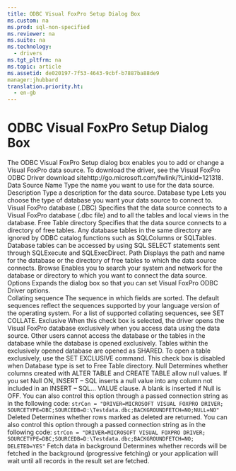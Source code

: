 ```yaml
---
title: ODBC Visual FoxPro Setup Dialog Box
ms.custom: na
ms.prod: sql-non-specified
ms.reviewer: na
ms.suite: na
ms.technology: 
  - drivers
ms.tgt_pltfrm: na
ms.topic: article
ms.assetid: de020197-7f53-4643-9cbf-b7887ba88de9
manager:jhubbard
translation.priority.ht: 
  - en-gb
---
```

# ODBC Visual FoxPro Setup Dialog Box
<?xml version="1.0" encoding="utf-8"?>
<developerConceptualDocument xmlns="http://ddue.schemas.microsoft.com/authoring/2003/5" xmlns:xlink="http://www.w3.org/1999/xlink" xmlns:xsi="http://www.w3.org/2001/XMLSchema-instance" xsi:schemaLocation="http://ddue.schemas.microsoft.com/authoring/2003/5 http://dduestorage.blob.core.windows.net/ddueschema/developer.xsd">
  <introduction>
    <para>The <legacyBold>ODBC Visual FoxPro Setup</legacyBold> dialog box enables you to add or change a Visual FoxPro data source.</para>
    <para>To download the driver, see <externalLink><linkText>the Visual FoxPro ODBC Driver download site</linkText><linkUri>http://go.microsoft.com/fwlink/?LinkId=121318</linkUri></externalLink>.</para>
  </introduction>
  <section>
    <title>Dialog Box Options</title>
    <content>
      <definitionTable>
        <definedTerm> <legacyBold>Data Source Name</legacyBold> </definedTerm>
        <definition>
          <para>Type the name you want to use for the data source.</para>
        </definition>
        <definedTerm> <legacyBold>Description</legacyBold> </definedTerm>
        <definition>
          <para>Type a description for the data source.</para>
        </definition>
        <definedTerm> <legacyBold>Database type</legacyBold> </definedTerm>
        <definition>
          <para>Lets you choose the type of database you want your data source to connect to.</para>
        </definition>
        <definedTerm> <legacyBold>Visual FoxPro database (.DBC)</legacyBold> </definedTerm>
        <definition>
          <para>Specifies that the data source connects to a Visual FoxPro <legacyLink xlink:href="a379b3cb-0393-46e7-b03b-724a56d8f31c">database</legacyLink> (.dbc file) and to all the tables and local views in the database.</para>
        </definition>
        <definedTerm> <legacyBold>Free Table directory</legacyBold> </definedTerm>
        <definition>
          <para>Specifies that the data source connects to a directory of <legacyLink xlink:href="a379b3cb-0393-46e7-b03b-724a56d8f31c">free tables</legacyLink>. Any <legacyLink xlink:href="a379b3cb-0393-46e7-b03b-724a56d8f31c">database</legacyLink> tables in the same directory are ignored by ODBC catalog functions such as <legacyLink xlink:href="b588a875-0153-43a0-9b76-f89e728cfa65">SQLColumns</legacyLink> or <legacyLink xlink:href="69e2a038-5def-423f-91aa-8756e069dd2a">SQLTables</legacyLink>. Database tables can be accessed by using SQL SELECT statements sent through <legacyLink xlink:href="cce0c25f-fa85-4cf5-bfee-4b7a9401f585">SQLExecute</legacyLink> and <legacyLink xlink:href="5004060f-8510-4018-87a4-d41789e69d3e">SQLExecDirect</legacyLink>.</para>
        </definition>
        <definedTerm> <legacyBold>Path</legacyBold> </definedTerm>
        <definition>
          <para>Displays the path and name for the database or the directory of free tables to which the data source connects.</para>
        </definition>
        <definedTerm> <legacyBold>Browse</legacyBold> </definedTerm>
        <definition>
          <para>Enables you to search your system and network for the database or directory to which you want to connect the data source.</para>
        </definition>
        <definedTerm> <legacyBold>Options</legacyBold> </definedTerm>
        <definition>
          <para>Expands the dialog box so that you can set Visual FoxPro ODBC Driver options.</para>
        </definition>
      </definitionTable>
    </content>
  </section>
  <section>
    <title>Driver</title>
    <content>
      <definitionTable>
        <definedTerm> <legacyBold>Collating sequence</legacyBold> </definedTerm>
        <definition>
          <para>The sequence in which fields are sorted. The default sequences reflect the sequences supported by your language version of the operating system. For a list of supported collating sequences, see <legacyLink xlink:href="00efbcd4-fea8-4061-86a5-82de413cb753">SET COLLATE</legacyLink>.</para>
        </definition>
        <definedTerm> <legacyBold>Exclusive</legacyBold> </definedTerm>
        <definition>
          <para>When this check box is selected, the driver opens the Visual FoxPro database exclusively when you access data using the data source. Other users cannot access the database or the tables in the database while the database is opened exclusively. Tables within the exclusively opened database are opened as SHARED. To open a table exclusively, use the <legacyLink xlink:href="d4fe12c5-7e8b-4d20-9ea4-2bcaffb271f2">SET EXCLUSIVE</legacyLink> command. This check box is disabled when <legacyBold>Database type</legacyBold> is set to <legacyBold>Free Table directory</legacyBold>.</para>
        </definition>
        <definedTerm> <legacyBold>Null</legacyBold> </definedTerm>
        <definition>
          <para>Determines whether columns created with ALTER TABLE and CREATE TABLE allow null values. If you set Null ON, INSERT – SQL inserts a null value into any column not included in an INSERT – SQL... VALUE clause. A blank is inserted if Null is OFF. You can also control this option through a passed connection string as in the following code:  </para>
          <code>strCon = "DRIVER=MICROSOFT VISUAL FOXPRO DRIVER;
SOURCETYPE=DBC;SOURCEDB=D:\Testdata.dbc;BACKGROUNDFETCH=NO;NULL=NO"</code>
        </definition>
        <definedTerm> <legacyBold>Deleted</legacyBold> </definedTerm>
        <definition>
          <para>Determines whether rows marked as deleted are returned. You can also control this option through a passed connection string as in the following code:  </para>
          <code>strCon = "DRIVER=MICROSOFT VISUAL FOXPRO DRIVER;
SOURCETYPE=DBC;SOURCEDB=D:\Testdata.dbc;BACKGROUNDFETCH=NO;
DELETED=YES"</code>
        </definition>
        <definedTerm> <legacyBold>Fetch data in background</legacyBold> </definedTerm>
        <definition>
          <para>Determines whether records will be fetched in the background (progressive fetching) or your application will wait until all records in the result set are fetched.</para>
        </definition>
      </definitionTable>
    </content>
  </section>
  <relatedTopics />
</developerConceptualDocument>